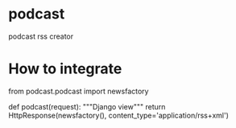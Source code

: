 # podcast
podcast rss creator

# How to integrate

from podcast.podcast import newsfactory

def podcast(request):
    """Django view"""
    return HttpResponse(newsfactory(), content_type='application/rss+xml')
